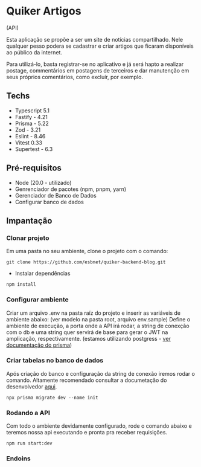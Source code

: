 # Quiker Artigos
(API)

Esta aplicação se propõe a ser um site de notícias compartilhado. Nele qualquer pesso podera se cadastrar e criar artigos que ficaram disponíveis ao público da internet. 

Para utilizá-lo, basta registrar-se no aplicativo e já será hapto a realizar postage, commentários em postagens de terceiros e dar manutenção em seus próprios comentários, como excluír, por exemplo.

## Techs

- Typescript 5.1
- Fastify - 4.21
- Prisma - 5.22
- Zod - 3.21
- Eslint - 8.46
- Vitest 0.33
- Supertest - 6.3

## Pré-requisitos

- Node (20.0 - utilizado)
- Genrenciador de pacotes (npm, pnpm, yarn)
- Gerenciador de Banco de Dados
- Configurar banco de dados

## Impantação

### Clonar projeto 

Em uma pasta no seu ambiente, clone o projeto com o comando:

``` 
git clone https://github.com/esbnet/quiker-backend-blog.git 
```
- Instalar dependências
```
npm install
```

### Configurar ambiente
Criar um arquivo .env na pasta raíz do projeto e inserir as variáveis de ambiente abaixo:
(ver modelo na pasta root, arquivo env.sample) 
Define o ambiente de execução, a porta onde a API irá rodar, a string de conexção com o db e uma string quer servirá de base para gerar o JWT na amplicação, respectivamente.
(estamos utilizando postgress - [ver documentação do prisma](https://www.prisma.io/docs/getting-started/quickstart-prismaPostgres))

### Criar tabelas no banco de dados
Após criação do banco e configuração da string de conexão iremos rodar o comando. Altamente recomendado consultar a documetação do desenvolvedor [aqui](https://www.prisma.io/docs/getting-started/quickstart-prismaPostgres).

```
npx prisma migrate dev --name init
```
### Rodando a API

Com todo o ambiente devidamente configurado, rode o comando abaixo e teremos nossa api executando e pronta pra receber requisições.
```
npm run start:dev
```

### Endoins
